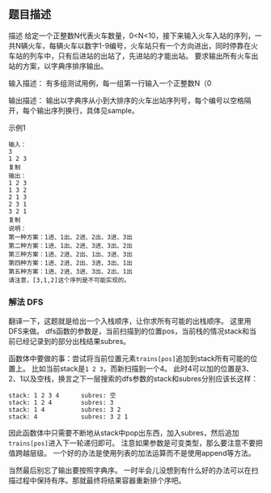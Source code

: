 ## 题目描述
描述
给定一个正整数N代表火车数量，0<N<10，接下来输入火车入站的序列，一共N辆火车，每辆火车以数字1-9编号，火车站只有一个方向进出，同时停靠在火车站的列车中，只有后进站的出站了，先进站的才能出站。
要求输出所有火车出站的方案，以字典序排序输出。

输入描述：
有多组测试用例，每一组第一行输入一个正整数N（0

输出描述：
输出以字典序从小到大排序的火车出站序列号，每个编号以空格隔开，每个输出序列换行，具体见sample。

示例1
```
输入：
3
1 2 3
复制
输出：
1 2 3
1 3 2
2 1 3
2 3 1
3 2 1
复制
说明：
第一种方案：1进、1出、2进、2出、3进、3出
第二种方案：1进、1出、2进、3进、3出、2出
第三种方案：1进、2进、2出、1出、3进、3出
第四种方案：1进、2进、2出、3进、3出、1出
第五种方案：1进、2进、3进、3出、2出、1出
请注意，[3,1,2]这个序列是不可能实现的。 
```

### 解法 DFS
翻译一下，这题就是给出一个入栈顺序，让你求所有可能的出栈顺序。
这里用DFS来做。
dfs函数的参数是，当前扫描到的位置pos，当前栈的情况stack和当前已经记录到的部分出栈结果subres。

函数体中要做的事：尝试将当前位置元素`trains[pos]`追加到stack所有可能的位置上。
比如当前stack是`1 2 3`，而新扫描到一个4。
此时4可以加的位置是3、2、1以及空栈，换言之下一层搜索的dfs参数的stack和subres分别应该长这样：
```text
stack: 1 2 3 4      subres: 空
stack: 1 2 4        subres: 3
stack: 1 4          subres: 3 2
stack: 4            subres: 3 2 1
```

因此函数体中只需要不断地从stack中pop出东西，加入subres，然后追加`trains[pos]`进入下一轮递归即可。
注意如果参数是可变类型，那么要注意不要把值跨越层级。
一个好的办法是使用列表的加法运算而不是使用append等方法。

当然最后别忘了输出要按照字典序。
一时半会儿没想到有什么好的办法可以在扫描过程中保持有序。那就最终将结果容器重新排个序吧。